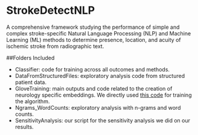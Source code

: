 # StrokeDetectNLP
A comprehensive framework studying the performance of simple and complex stroke-specific Natural Language Processing (NLP) and Machine Learning (ML) methods to determine presence, location, and acuity of ischemic stroke from radiographic text.

##Folders Included
* Classifier: code for training across all outcomes and methods.
* DataFromStructuredFiles: exploratory analysis code from structured patient data.
* GloveTraining: main outputs and code related to the creation of neurology specific embeddings. We directly used [this code](https://github.com/stanfordnlp/GloVe) for training the algorithm.
* Ngrams_WordCounts: exploratory analysis with n-grams and word counts.
* SensitivityAnalysis: our script for the sensitivity analysis we did on our results.
